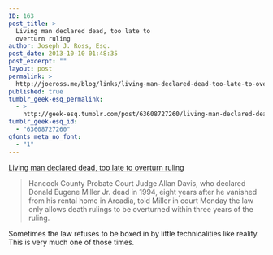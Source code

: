 ```yaml
---
ID: 163
post_title: >
  Living man declared dead, too late to
  overturn ruling
author: Joseph J. Ross, Esq.
post_date: 2013-10-10 01:48:35
post_excerpt: ""
layout: post
permalink: >
  http://joeross.me/blog/links/living-man-declared-dead-too-late-to-overturn/
published: true
tumblr_geek-esq_permalink:
  - >
    http://geek-esq.tumblr.com/post/63608727260/living-man-declared-dead-too-late-to-overturn
tumblr_geek-esq_id:
  - "63608727260"
gfonts_meta_no_font:
  - "1"
---
```

<a href='http://www.upi.com/Odd_News/2013/10/09/Man-unable-to-get-his-death-ruling-overturned/UPI-15901381332824/'>Living man declared dead, too late to overturn ruling</a><div class="link_description"><blockquote>
<p><span>Hancock County Probate Court Judge Allan Davis, who declared Donald Eugene Miller Jr. dead in 1994, eight years after he vanished from his rental home in Arcadia, told Miller in court Monday the law only allows death rulings to be overturned within three years of the ruling.</span></p>
</blockquote>

<p><span>Sometimes the law refuses to be boxed in by little technicalities like reality. This is very much one of those times.</span></p></div>